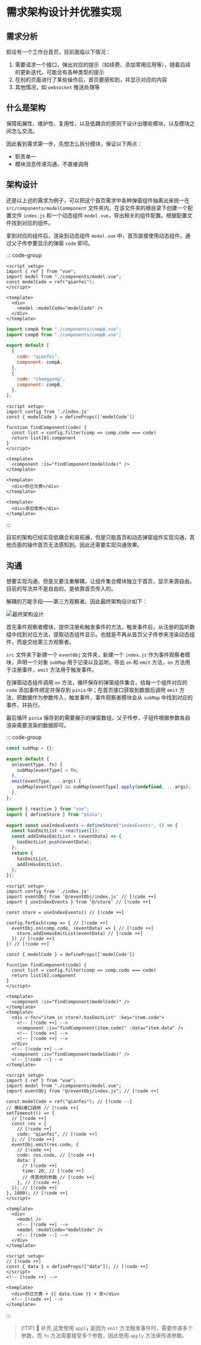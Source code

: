 # 需求架构设计并优雅实现

## 需求分析

假设有一个工作台首页，目前面临以下情况：

1. 需要请求一个接口，弹出对应的提示（如续费、添加常用应用等），随着后续的更新迭代，可能会有各种类型的提示
2. 在别的页面进行了某些操作后，首页要感知到，并显示对应的内容
3. 其他情况，如 `websocket` 推送处理等

## 什么是架构

保障拓展性、维护性、复用性，以及低耦合的原则下设计出哪些模块，以及模块之间怎么交流。

因此看到需求第一步，先想怎么拆分模块，保证以下两点：

- 职责单一
- 模块消息传递沟通，不直接调用

## 架构设计

还是以上述的需求为例子，可以把这个首页需求中各种弹窗组件抽离出来统一在 `src/components/modelCommponent` 文件夹内，在该文件夹的根目录下创建一个配置文件 `index.js` 和一个动态组件 `model.vue`，导出相关的组件配置。根据配置文件找到对应的组件。

拿到对应的组件后，渲染到动态组件 `model.vue` 中，首页直接使用动态组件，通过父子传参要显示的弹窗 `code` 即可。

::: code-group

```vue [App.vue]
<script setup>
import { ref } from "vue";
import model from "./components/model.vue";
const modelCode = ref("qianfei");
</script>

<template>
  <div>
    <model :modelCode="modelCode" />
  </div>
</template>
```

```js [components/modelCommponent/index.js]
import compA from "./components/compA.vue";
import compB from "./components/compB.vue";

export default [
  {
    code: "qianfei",
    component: compA,
  },
  {
    code: "changyong",
    component: compB,
  },
];
```

```vue [components/modelCommponent/model.vue]
<script setup>
import config from './index.js'
const { modelCode } = defineProps(['modelCode'])

fucntion findComponent(code) {
  const list = config.filter(comp => comp.code === code)
  return list[0].component
}
</script>

<template>
  <component :is="findComponent(modelCode)" />
</template>
```

```vue [components/modelCommponent/components/compA.vue]
<template>
  <div>你已欠费</div>
</template>
```

```vue [components/modelCommponent/components/compB.vue]
<template>
  <div>添加常用</div>
</template>
```

:::

目前的架构已经实现低耦合和易拓展，但是只能首页和动态弹窗组件实现沟通，其他页面的操作首页无法感知到。因此还需要实现沟通效果。

## 沟通

想要实现沟通，但是又要注重解耦，让组件集合模块独立于首页，显示来源自由。目前的写法并不是自由的，是依靠首页传入的。

解耦的万能手段——第三方观察者。因此最终架构设计如下：

![最终架构设计](https://pic1.imgdb.cn/item/67ebe5690ba3d5a1d7e957f9.png)

首先事件观察者模块，提供注册和触发事件的方法，触发事件后，从注册的监听数组中找到对应方法，提取动态组件显示。也就是不再从首页父子传参来渲染动态组件，而是交给第三方观察者。

`src` 文件夹下新建一个 `eventObj` 文件夹，新建一个 `index.js` 作为事件观察者模块，声明一个对象 `subMap` 用于记录以及监听。导出 `on` 和 `emit` 方法，`on` 方法用于注册事件，`emit` 方法用于触发事件。

在弹窗动态组件调用 `on` 方法，循环保存的弹窗组件集合，给每一个组件对应的 `code` 添加事件绑定并保存到 `pinia` 中；在首页接口获取到数据后调用 `emit` 方法，把数据作为参数传入，触发事件，事件观察者模块会从 `subMap` 中找到对应的事件，并执行。

最后循环 `pinia` 保存到的需要展示的弹窗数组，父子传参，子组件根据参数各自渲染需要渲染的数据即可。

::: code-group

```js [eventObj/index.js]
const subMap = {};

export default {
  on(eventType, fn) {
    subMap[eventType] = fn;
  },
  emit(eventType, ...args) {
    subMap[eventType] && subMap[eventType].apply(undefined, ...args);
  },
};
```

```js [store/index.js]
import { reactive } from "vue";
import { defineStore } from "pinia";

export const useIndexEvents = defineStore("indexEvents", () => {
  const hasEmitList = reactive([]);
  const addInHasEmitList = (eventData) => {
    hasEmitList.push(eventData);
  };
  return {
    hasEmitList,
    addInHasEmitList,
  };
});
```

```vue [components/modelCommponent/model.vue]
<script setup>
import config from './index.js'
import eventObj from '@/eventObj/index.js' // [!code ++]
import { useIndexEvents } from '@/store' // [!code ++]

const store = useIndexEvents() // [!code ++]

config.forEach(comp => { // [!code ++]
  eventObj.on(comp.code, (eventData) => { // [!code ++]
    store.addInHasEmitList(eventData) // [!code ++]
  }) // [!code ++]
}) // [!code ++]

const { modelCode } = defineProps(['modelCode'])

fucntion findComponent(code) {
  const list = config.filter(comp => comp.code === code)
  return list[0].component
}
</script>

<template>
  <component :is="findComponent(modelCode)" />
</template>
<template>
  <div v-for="item in store?.hasEmitList" :key="item.code">
    <!-- [!code ++] -->
    <component :is="findComponent(item.code)" :data="item.data" />
    <!-- [!code ++] -->
    <!-- [!code ++] -->
  </div>
  <!-- [!code ++] -->
  <component :is="findComponent(modelCode)" />
  <!-- [!code --] -->
</template>
```

```vue [App.vue]
<script setup>
import { ref } from "vue";
import model from "./components/model.vue";
import eventObj from "@/eventObj/index.js"; // [!code ++]

const modelCode = ref("qianfei"); // [!code --]
// 模拟接口调用 // [!code ++]
setTimeout(() => {
  // [!code ++]
  const res = {
    // [!code ++]
    code: "qianfei", // [!code ++]
  }; // [!code ++]
  eventObj.emit(res.code, {
    // [!code ++]
    code: res.code, // [!code ++]
    data: {
      // [!code ++]
      time: 20, // [!code ++]
      // 传其他的参数 // [!code ++]
    }, // [!code ++]
  }); // [!code ++]
}, 1000); // [!code ++]
</script>

<template>
  <div>
    <model />
    <!-- [!code ++] -->
    <model :modelCode="modelCode" />
    <!-- [!code --] -->
  </div>
</template>
```

```vue [components/modelCommponent/components/compA.vue]
<script setup>
// [!code ++]
const { data } = defineProps(["data"]); // [!code ++]
</script>
<!-- [!code ++] -->

<template>
  <div>你已欠费 + {{ data.time }} + 天</div>
  <!-- [!code ++] -->
</template>
```

:::

> [!TIP] 📗 补充
> 这里使用 `apply` 是因为 `emit` 方法触发事件时，需要传递多个参数，而 `fn` 方法需要接受多个参数，因此使用 `apply` 方法来传递参数。
